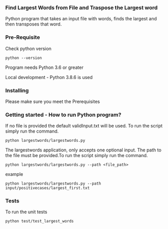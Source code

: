 ### Find Largest Words from File and Traspose the Largest word

Python program that takes an input file with words, finds the largest and then transposes that word.


### Pre-Requisite

Check python version 

`python --version`

Program needs Python 3.6 or greater

Local development - Python 3.8.6 is used 

### Installing

Please make sure you meet the Prerequisites

### Getting started - How to run Python program?


If no file is provided the default validInput.txt will be used. To run the script simply run the command.

`python largestwords/largestwords.py`

The largestwords application, only accepts one optional input. The path to the file must be provided.To run the script simply run the command.

`python largestwords/largestwords.py --path <file_path>`

example

`python largestwords/largestwords.py --path input/positivecases/largest_first.txt `

### Tests

To run the unit tests

`python test/test_largest_words`